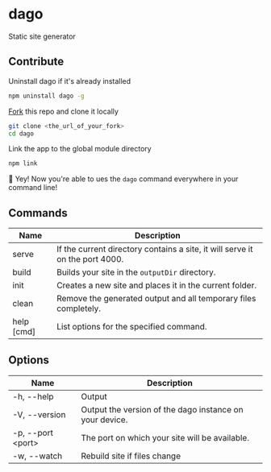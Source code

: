 # dago
Static site generator

## Contribute

Uninstall dago if it's already installed

```bash
npm uninstall dago -g
```

[Fork](https://help.github.com/articles/fork-a-repo/) this repo and clone it locally

```bash
git clone <the_url_of_your_fork>
cd dago
```

Link the app to the global module directory

```bash
npm link
```

:dizzy: Yey! Now you're able to ues the `dago` command everywhere in your command line!

## Commands

<table>
  <thead>
    <th>Name</th>
    <th>Description</th>
  </thead>
  <tr>
    <td>serve</td>
    <td>If the current directory contains a site, it will serve it on the port 4000.</td>
  </tr>
  <tr>
    <td>build</td>
    <td>Builds your site in the <code>outputDir</code> directory.</td>
  </tr>
  <tr>
    <td>init</td>
    <td>Creates a new site and places it in the current folder.</td>
  </tr>
  <tr>
    <td>clean</td>
    <td>Remove the generated output and all temporary files completely.</td>
  </tr>
  <tr>
    <td>help [cmd]</td>
    <td>List options for the specified command.</td>
  </tr>
</table>

## Options

<table>
  <thead>
    <th>Name</th>
    <th>Description</th>
  </thead>
  <tr>
    <td>-h, --help</td>
    <td>Output </td>
  </tr>
  <tr>
    <td>-V, --version</td>
    <td>Output the version of the dago instance on your device.</td>
  </tr>
  <tr>
    <td>-p, --port &#60;port&#62;</td>
    <td>The port on which your site will be available.</td>
  </tr>
  <tr>
    <td>-w, --watch</td>
    <td>Rebuild site if files change</td>
  </tr>
</table>
